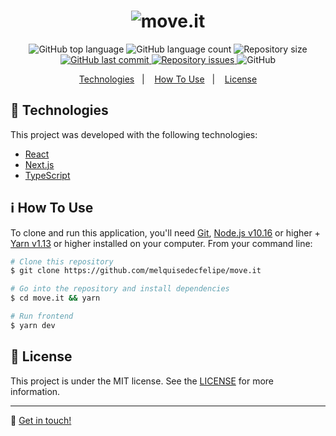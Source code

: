 <h1 align="center">
    <img alt="move.it" src="./.github/logo.svg" />
</h1>

<p align="center">
  <img alt="GitHub top language" src="https://img.shields.io/github/languages/top/melquisedecfelipe/move.it.svg">

  <img alt="GitHub language count" src="https://img.shields.io/github/languages/count/melquisedecfelipe/move.it.svg">

  <img alt="Repository size" src="https://img.shields.io/github/repo-size/melquisedecfelipe/move.it.svg">
  
  <a href="https://github.com/melquisedecfelipe/move.it/commits/master">
    <img alt="GitHub last commit" src="https://img.shields.io/github/last-commit/melquisedecfelipe/move.it.svg">
  </a>

  <a href="https://github.com/melquisedecfelipe/move.it/issues">
    <img alt="Repository issues" src="https://img.shields.io/github/issues/melquisedecfelipe/move.it.svg">
  </a>

  <img alt="GitHub" src="https://img.shields.io/github/license/melquisedecfelipe/move.it.svg">
</p>

<p align="center">
  <a href="#rocket-technologies">Technologies</a>&nbsp;&nbsp;&nbsp;|&nbsp;&nbsp;&nbsp;
  <a href="#information_source-how-to-use">How To Use</a>&nbsp;&nbsp;&nbsp;|&nbsp;&nbsp;&nbsp;
  <a href="#memo-license">License</a>
</p>

## :rocket: Technologies

This project was developed with the following technologies:

- [React](https://reactjs.org)
- [Next.js](https://nextjs.org/)
- [TypeScript](https://www.typescriptlang.org/)

## :information_source: How To Use

To clone and run this application, you'll need [Git](https://git-scm.com), [Node.js v10.16](https://nodejs.org/) or higher + [Yarn v1.13](https://yarnpkg.com/) or higher installed on your computer. From your command line:

```bash
# Clone this repository
$ git clone https://github.com/melquisedecfelipe/move.it

# Go into the repository and install dependencies
$ cd move.it && yarn

# Run frontend
$ yarn dev
```

## :memo: License

This project is under the MIT license. See the [LICENSE](https://github.com/melquisedecfelipe/move.it/blob/master/LICENSE) for more information.

---

:wave: [Get in touch!](https://www.linkedin.com/in/melquisedecfelipe/)
